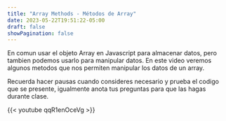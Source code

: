 ```yaml
---
title: "Array Methods - Métodos de Array"
date: 2023-05-22T19:51:22-05:00
draft: false
showPagination: false
---
```


En comun usar el objeto Array en Javascript para almacenar datos, pero tambien podemos usarlo para manipular datos. En este video veremos algunos metodos que nos permiten manipular los datos de un array.

Recuerda hacer pausas cuando consideres necesario y prueba el codigo que se presente, igualmente anota tus preguntas para que las hagas durante clase.

{{< youtube qqR1enOceVg >}}